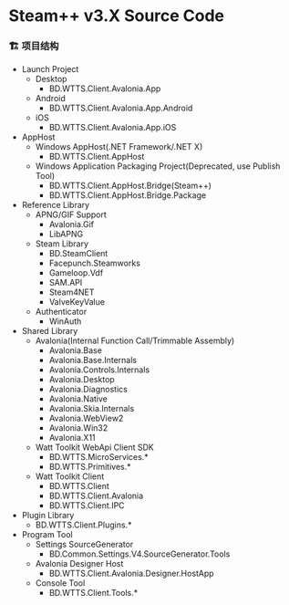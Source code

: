 # Steam++ v3.X Source Code

### 🏗️ 项目结构
- Launch Project
    - Desktop
        - BD.WTTS.Client.Avalonia.App
    - Android
        - BD.WTTS.Client.Avalonia.App.Android
    - iOS
        - BD.WTTS.Client.Avalonia.App.iOS
- AppHost
    - Windows AppHost(.NET Framework/.NET X)
        - BD.WTTS.Client.AppHost
    - Windows Application Packaging Project(Deprecated, use Publish Tool)
        - BD.WTTS.Client.AppHost.Bridge(Steam++)
        - BD.WTTS.Client.AppHost.Bridge.Package
- Reference Library
    - APNG/GIF Support
        - Avalonia.Gif
        - LibAPNG
    - Steam Library
        - BD.SteamClient
        - Facepunch.Steamworks
        - Gameloop.Vdf
        - SAM.API
        - Steam4NET
        - ValveKeyValue
    - Authenticator
        - WinAuth
- Shared Library
    - Avalonia(Internal Function Call/Trimmable Assembly)
        - Avalonia.Base
        - Avalonia.Base.Internals
        - Avalonia.Controls.Internals
        - Avalonia.Desktop
        - Avalonia.Diagnostics
        - Avalonia.Native
        - Avalonia.Skia.Internals
        - Avalonia.WebView2
        - Avalonia.Win32
        - Avalonia.X11
    - Watt Toolkit WebApi Client SDK
        - BD.WTTS.MicroServices.*
        - BD.WTTS.Primitives.*
    - Watt Toolkit Client
        - BD.WTTS.Client
        - BD.WTTS.Client.Avalonia
        - BD.WTTS.Client.IPC
- Plugin Library
    - BD.WTTS.Client.Plugins.*
- Program Tool
    - Settings SourceGenerator
        - BD.Common.Settings.V4.SourceGenerator.Tools
    - Avalonia Designer Host
        - BD.WTTS.Client.Avalonia.Designer.HostApp
    - Console Tool
        - BD.WTTS.Client.Tools.*    

<!-- TODO

### 🗂️ 命名空间/文件夹
- ~~中划线~~ 表示此文件夹下的命名空间使用上一级的值
- Properties
    - AssemblyInfo.cs **程序集信息**
    - InternalsVisibleTo.cs **指定 internal 对单元测试可见**
    - SR **本地化资源**
- ~~Extensions~~ **扩展函数静态类**
- Application **业务应用**
    - Columns **模型、实体列定义接口**
    - Converters **视图模型(VM)值绑定到视图(V)中的值转换器**
    - Data **EFCore DbContext**
    - Entities **ORM 表实体**
    - Filters **AspNetCore Mvc Filters**
    - Models **模型类**
    - Mvvm **MVVM 基础组件**
    - Repositories **仓储层**
    - UI
        - Assets **资源资产**
        - Styles **Xaml 样式**
        - Activities **Android 活动**
        - Adapters **Android 适配器**
        - Fragments **Android 片段**
        - ViewModels **视图模型**
        - Views **视图**
            - Controls **自定义控件**
            - Pages **页面**
            - Windows **窗口**
        - Resx **本地化资源**
    - Windows.winmd **Windows 10 UWP API 投影 Win32**
    - Resources **Android res、iOS BundleResource、其他嵌入的资源**
    - Security **应用安全**
    - Services **业务服务定义公开的接口或抽象类**
        - ~~Mvvm~~ **用于 MVVM 绑定的业务服务**
        - Implementation **业务服务的实现**
    - Serialization **业务相关的序列化、反序列化**
- Logging **日志自定义实现**
- ServiceCollectionExtensions.cs **DI 注册服务扩展类，命名空间统一使用**  
<pre>
// ReSharper disable once CheckNamespace
namespace Microsoft.Extensions.DependencyInjection
</pre>
-->